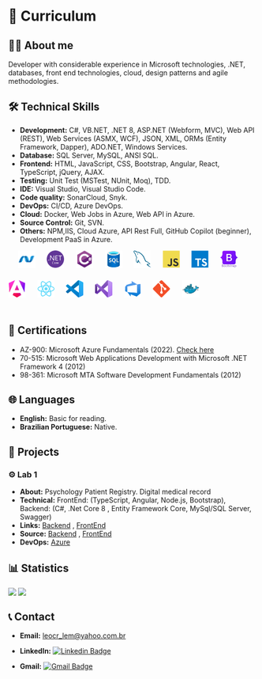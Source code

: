 # 💼 Curriculum  

## 👨‍💻 About me

Developer with considerable experience in Microsoft technologies, .NET, databases, front end technologies, cloud, design patterns and agile methodologies.

## 🛠️ Technical Skills

- **Development:**  C#, VB.NET, .NET 8, ASP.NET (Webform, MVC), Web API (REST), Web Services (ASMX, WCF), JSON, XML, ORMs (Entity Framework, Dapper), ADO.NET, Windows Services.
- **Database:** SQL Server, MySQL, ANSI SQL.
- **Frontend:** HTML, JavaScript, CSS, Bootstrap, Angular, React, TypeScript, jQuery, AJAX.
- **Testing:** Unit Test (MSTest, NUnit, Moq), TDD.
- **IDE:** Visual Studio, Visual Studio Code.
- **Code quality:** SonarCloud, Snyk. 
- **DevOps:** CI/CD, Azure DevOps.
- **Cloud:** Docker, Web Jobs in Azure, Web API in Azure.
- **Source Control:** Git, SVN.
- **Others:** NPM,IIS, Cloud Azure, API Rest Full, GitHub Copilot (beginner), Development PaaS in Azure.

<div style="display: inline-block;line-height:60px;">
 &nbsp;&nbsp;&nbsp;&nbsp;
<img height="35" src="https://raw.githubusercontent.com/devicons/devicon/master/icons/dot-net/dot-net-original.svg" alt="dot net core" title="Dot Net">
 &nbsp;&nbsp;&nbsp;&nbsp;
<img height="35" src="https://raw.githubusercontent.com/devicons/devicon/master/icons/dotnetcore/dotnetcore-original.svg" alt="dot net core" title="Dot Net Core">
 &nbsp;&nbsp;&nbsp;&nbsp;
<img height="35" src="https://raw.githubusercontent.com/devicons/devicon/master/icons/csharp/csharp-original.svg" alt="C#" title="C#">
 &nbsp;&nbsp;&nbsp;&nbsp;
<img height="35" src="https://raw.githubusercontent.com/devicons/devicon/master/icons/azuresqldatabase/azuresqldatabase-original.svg" alt="SQL" title="SQL">
 &nbsp;&nbsp;&nbsp;&nbsp;
<img height="35" src="https://raw.githubusercontent.com/devicons/devicon/master/icons/mysql/mysql-original.svg" alt="MySQL" title="MySQL">
&nbsp;&nbsp;&nbsp;&nbsp;
<img height="35" src="https://raw.githubusercontent.com/devicons/devicon/master/icons/javascript/javascript-original.svg" alt="JavaScript" title="JavaScript">
&nbsp;&nbsp;&nbsp;&nbsp; 
<img height="35" src="https://raw.githubusercontent.com/devicons/devicon/master/icons/typescript/typescript-original.svg" alt="TypeScript" title="TypeScript">
&nbsp;&nbsp;&nbsp;&nbsp;  
<img height="35" src="https://raw.githubusercontent.com/devicons/devicon/master/icons/bootstrap/bootstrap-original-wordmark.svg" alt="Bootstrap" title="Bootstrap">
&nbsp;&nbsp;&nbsp;&nbsp; 
<img height="35" src="https://raw.githubusercontent.com/devicons/devicon/master/icons/angular/angular-original.svg" alt="Angular" title="Angular">
 &nbsp;&nbsp;&nbsp;&nbsp;
<img height="35" src="https://raw.githubusercontent.com/devicons/devicon/master/icons/react/react-original.svg" alt="React" title="React">
 &nbsp;&nbsp;&nbsp;&nbsp;
<img height="35" src="https://raw.githubusercontent.com/devicons/devicon/master/icons/vscode/vscode-original.svg" alt="Visual Studio Code" title="Visual Studio Code">
&nbsp;&nbsp;&nbsp;&nbsp;
<img height="35" src="https://raw.githubusercontent.com/devicons/devicon/master/icons/visualstudio/visualstudio-original.svg" alt="Visual Studio" title="Visual Studio">
&nbsp;&nbsp;&nbsp;&nbsp; 
<img height="35" src="https://raw.githubusercontent.com/devicons/devicon/master/icons/azuredevops/azuredevops-original.svg" alt="Azure DevOps" title="Azure DevOps">
 &nbsp;&nbsp;&nbsp;&nbsp; 
<img height="35" src="https://raw.githubusercontent.com/devicons/devicon/master/icons/git/git-original.svg" alt="Git" title="Git">
 &nbsp;&nbsp;&nbsp;&nbsp; 
<img height="35" src="https://raw.githubusercontent.com/devicons/devicon/master/icons/docker/docker-original.svg" alt="Docker" title="Docker">
 &nbsp;&nbsp;&nbsp;&nbsp; 
</div>

 ## 📜 Certifications

- AZ-900: Microsoft Azure Fundamentals (2022). [Check here](https://learn.microsoft.com/api/credentials/share/pt-br/LeoneRocha-4937/2DADE8788480B850?sharingId=9AB8F81F688EA53C)
- 70-515: Microsoft Web Applications Development with Microsoft .NET Framework 4 (2012)
- 98-361: Microsoft MTA Software Development Fundamentals (2012)

## 🌐 Languages

- **English:** Basic for reading.
- **Brazilian Portuguese:** Native.

## 📂 Projects

### ⚙️ Lab 1

- **About:** Psychology Patient Registry. Digital medical record
- **Technical:** FrontEnd: (TypeScript, Angular, Node.js, Bootstrap), Backend: (C#, .Net Core 8 , Entity Framework Core, MySql/SQL Server, Swagger)
- **Links:** [Backend](https://smartdigitalpsicoapi.azurewebsites.net/swagger/index.html) , [FrontEnd](https://smartdigitalpsicoui.azurewebsites.net/authpages/login)
- **Source:** [Backend](https://github.com/LeoneRocha/SmartDigitalPsicoAPI) , [FrontEnd](https://github.com/LeoneRocha/SmartDigitalPsicoUIDashboard)
- **DevOps:** [Azure](https://lionscorp.visualstudio.com/SMARTDIGITALPSICO) 

## 📊 Statistics 


<a href="https://github.com/LeoneRocha"><img align="center" height="180rem" src="https://github-readme-stats.vercel.app/api?username=LeoneRocha&show_icons=true&theme=dark"></a>
<a href="https://github.com/LeoneRocha"><img align="center" height="180rem" src="https://github-readme-stats.vercel.app/api/top-langs/?username=LeoneRocha&layout=compact&theme=dark"></a>
 
## 📞 Contact

- **Email:** leocr_lem@yahoo.com.br
 
- **LinkedIn:** [![Linkedin Badge](https://img.shields.io/badge/-Leone-blue?style=flat-square&logo=Linkedin&logoColor=white&link=https://www.linkedin.com/in/leone-costa-rocha-14049722)](https://www.linkedin.com/in/leone-costa-rocha-14049722) 

- **Gmail:** [![Gmail Badge](https://img.shields.io/badge/-leonecrocha@gmail.com-c14438?style=flat-square&logo=Gmail&logoColor=white&link=mailto:leonecrocha@gmail.com)](mailto:leonecrocha@gmail.com)
